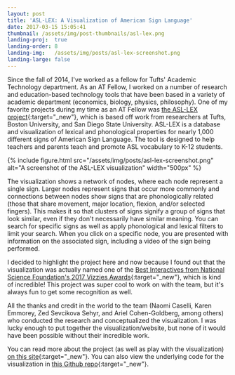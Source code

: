 ```yaml
---
layout: post
title: 'ASL-LEX: A Visualization of American Sign Language'
date: 2017-03-15 15:05:41
thumbnail: /assets/img/post-thumbnails/asl-lex.png
landing-proj:  true
landing-order: 8
landing-img:   /assets/img/posts/asl-lex-screenshot.png
landing-large: false
---
```


Since the fall of 2014, I've worked as a fellow for Tufts' Academic Technology department. As an AT Fellow, I worked on a number of research and education-based technology tools that have been based in a variety of academic department (economics, biology, physics, philosophy). One of my favorite projects during my time as an AT Fellow was [the ASL-LEX project](http://asl-lex.org/){:target="_new"}, which is based off work from researchers at Tufts, Boston University, and San Diego State University. ASL-LEX is a database and visualization of lexical and phonological properties for nearly 1,000 different signs of American Sign Language. The tool is designed to help teachers and parents teach and promote ASL vocabulary to K-12 students.

{% include figure.html src="/assets/img/posts/asl-lex-screenshot.png" alt="A screenshot of the ASL-LEX visualization" width="500px" %}

The visualization shows a network of nodes, where each node represent a single sign. Larger nodes represent signs that occur more commonly and connections between nodes show signs that are phonologically related (those that share movement, major location, flexion, and/or selected fingers). This makes it so that clusters of signs signify a group of signs that look similar, even if they don't necessarily have similar meaning. You can search for specific signs as well as apply phonological and lexical filters to limit your search. When you click on a specific node, you are presented with information on the associated sign, including a video of the sign being performed.

I decided to highlight the project here and now because I found out that the visualization was actually named one of the [Best Interactives from National Science Foundation's 2017 Vizzies Awards](https://www.popsci.com/vizzies-winners-2017/){:target="_new"}, which is kind of incredible! This project was super cool to work on with the team, but it's always fun to get some recognition as well. 

All the thanks and credit in the world to the team (Naomi Caselli, Karen Emmorey, Zed Sevcikova Sehyr, and Ariel Cohen-Goldberg, among others) who conducted the research and conceptualized the visualization. I was lucky enough to put together the visualization/website, but none of it would have been possible without their incredible work.

You can read more about the project (as well as play with the visualization) [on this site](http://asl-lex.org/){:target="_new"}. You can also view the underlying code for the visualization in [this Github repo](https://github.com/ben-tanen/asl-lex){:target="_new"}.



